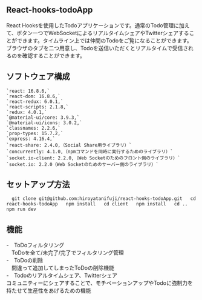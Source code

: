 ## React-hooks-todoApp
React Hooksを使用したTodoアプリケーションです。通常のTodo管理に加えて、ボタン一つでWebSocketによるリアルタイムシェアやTwitterシェアすることができます。タイムライン上では仲間のTodoをご覧になることができます。ブラウザのタブを二つ用意し、Todoを送信いただくとリアルタイムで受信されるのを確認することができます。

## ソフトウェア構成
```
`react: 16.8.6,`
`react-dom: 16.8.6,`
`react-redux: 6.0.1,`
`react-scripts: 2.1.8,`
`redux: 4.0.1,`
`@material-ui/core: 3.9.3,`
`@material-ui/icons: 3.0.2,`
`classnames: 2.2.6,`
`prop-types: 15.7.2,`
`express: 4.16.4,`
`react-share: 2.4.0,（Social Share用ライブラリ）`
`concurrently: 4.1.0,（npmコマンドを同時に実行するためのライブラリ）`
`socket.io-client: 2.2.0,（Web Socketのためのフロント側のライブラリ）`
`socket.io: 2.2.0（Web Socketのためのサーバー側のライブラリ）`
```


## セットアップ方法
`   git clone git@github.com:hiroyatanifuji/react-hooks-todoApp.git  
    cd react-hooks-todoApp  
    npm install  
    cd client  
    npm install  
    cd ..  
    npm run dev  
`

## 機能
-　ToDoフィルタリング  
　ToDoを全て/未完了/完了でフィルタリング管理  
-　ToDoの削除  
　間違って追加してしまったToDoの削除機能  
-　Todoのリアルタイムシェア、Twitterシェア  
    コミュニティーにシェアすることで、モチベーションアップやTodoに強制力を持たせて生産性をあげるための機能

